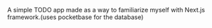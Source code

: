 A simple TODO app made as a way to familiarize myself with Next.js framework.(uses pocketbase for the database)
